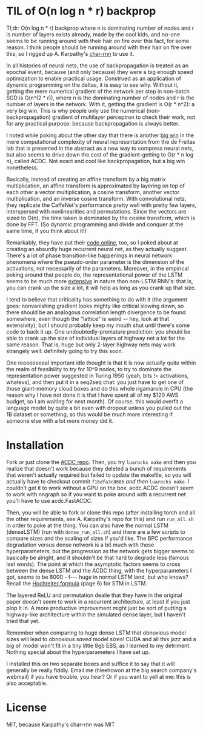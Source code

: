 TIL of O(n log n * r) backprop
===

Tl;dr: O(n log n * r) backprop where n is dominating number of nodes and r is number of layers exists already, made by the cool kids, and no-one seems to be running around with their hair on fire over this fact, for some reason. I think people should be running around with their hair on fire over this, so I rigged up A. Karpathy's [char-rnn](https://github.com/karpathy/char-rnn) to use it.

In all histories of neural nets, the use of backpropagation is treated as an epochal event, because (and only because) they were a big enough speed optimization to enable practical usage. Construed as an application of dynamic programming on the deltas, it is easy to see why. Without it, getting the mere numerical gradient of the network per step in non-batch SGD is O(n^(2 * r)), where n is the dominating number of nodes and r is the number of layers in the network. With it, getting the gradient is O(r * n^2): a very big win. This is why people only use the numerical (non-backpropagation) gradient of multilayer perceptron to check their work, not for any practical purpose: because backpropagation is always better.

I noted while poking about the other day that there is another [big win](http://arxiv.org/pdf/1511.05946v5.pdf) in the mere computational complexity of neural representation from the de Freitas lab that is presented in the abstract as a new way to compress neural nets, but also seems to drive down the cost of the gradient-getting to O(r * n log n), called ACDC. Not exact and cool like backpropagation, but a big win nonetheless.

Basically, instead of creating an affine transform by a big matrix multiplication, an affine transform is approximated by layering on top of each other a vector multiplication, a cosine transform, another vector multiplication, and an inverse cosine transform. With convolutional nets, they replicate the CaffeNet's performance pretty well with pretty few layers, interspersed with nonlinearities and permutations. Since the vectors are sized to O(n), the time taken is dominated by the cosine transform, which is done by FFT. (So dynamic programming and divide and conquer at the same time, if you think about it!)

Remarkably, they have put their [code online](https://github.com/mdenil/acdc-torch), too, so I poked about at creating an absurdly huge recurrent neural net, as they actually suggest. There's a lot of phase transition-like happenings in neural network phenomena where the pseudo-order parameter is the dimension of the activations, not necessarily of the parameters. Moreover, in the empirical poking around that people do, the representational power of the LSTM seems to be much more [extensive](https://arxiv.org/pdf/1602.02410v2.pdf) in nature than non-LSTM RNN's: that is, you can crank up the size a lot, it will help as long as you crank up that size.

I tend to believe that criticality has something to do with it (the argument goes: nonvanishing gradient looks mighty like critical slowing down, so there should be an analogous correlation length divergence to be found somewhere, even though the "lattice" is weird -- hey, look at that extensivity), but I should probably keep my mouth shut until there's some code to back it up. One undoubtedly-premature prediction: you should be able to crank up the size of individual layers of highway net a lot for the same reason. That is, huge but only 2-layer highway nets may work strangely well: definitely going to try this soon.

One reeeeeeeeal important idle thought is that it is now actually quite within the realm of feasibility to try for 10^9 nodes, to try to dominate the representation power suggested in Turing 1950 (yeah, bits != activations, whatevs), and then put it in a seq2seq chat: you just have to get one of those giant-memory cloud boxes and do this whole rigamarole in CPU (the reason why I have not done it is that I have spent all of my $120 AWS budget, so I am waiting for next month). Of course, this would overfit a language model by quite a bit even with dropout unless you pulled out the 1B dataset or something, so this would be much more interesting if someone else with a lot more money did it.

Installation
===

Fork or just clone the [ACDC repo](https://github.com/mdenil/acdc-torch). Then, you try `luarocks make` and then you realize that doesn't work because they deleted a bunch of requirements that weren't actually required but failed to update the makefile, so you will actually have to checkout commit `f16dfa3c8686` _and then_ `luarocks make`. I couldn't get it to work without a GPU on the box. acdc.ACDC doesn't seem to work with nngraph so if you want to poke around with a recurrent net you'll have to use acdc.FastACDC.

Then, you will be able to fork or clone this repo (after installing torch and all the other requirements, see A. Karpathy's repo for this) and run `run_all.sh` in order to poke at the thing. You can also have the normal LSTM (denseLSTM) (run with `dense_run_all.sh`) and there are a few scripts to compare sizes and the scaling of sizes if you'd like. The BPC performance degradation versus dense network is a bit much with these hyperparameters, but the progression as the network gets bigger seems to basically be alright, and it shouldn't be that hard to degrade less (famous last words). The point at which the asymptotic factors seems to cross between the dense LSTM and the ACDC thing, with the hyperparameters I got, seems to be 8000 - f--- huge in normal LSTM land, but who knows? Recall the [Hochreiter formula](http://www.bioinf.jku.at/publications/older/ch7.pdf) (page 6) for STM in LSTM.

The layered ReLU and permutation dealie that they have in the original paper doesn't seem to work in a recurrent architecture, at least if you just plop it in. A more productive improvement might just be sort of putting a highway-like architecture within the simulated dense layer, but I haven't tried that yet.

Remember when comparing to huge dense LSTM that obnoxious model sizes will lead to obnoxious _saved_ model sizes! CUDA and all this jazz and a big ol' model won't fit in a tiny little 8gb EBS, as I learned to my detriment. Nothing special about the hyperparameters I have set up.

I installed this on two separate boxes and suffice it to say that it will generally be really fiddly. Email me (hleehowon at the big search company's webmail) if you have trouble, you hear? Or if you want to yell at me: this is also acceptable.

License
===

MIT, because Karpathy's char-rnn was MIT
